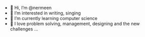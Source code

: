 - 👋 Hi, I’m @nermeen
- 👀 I’m interested in writing, singing
- 🌱 I’m currently learning computer science 
- 💞️ I love problem solving, management, designing and  the new challenges ...


<!---
nermeen16/nermeen16 is a ✨ special ✨ repository because its `README.md` (this file) appears on your GitHub profile.
You can click the Preview link to take a look at your changes.
--->
